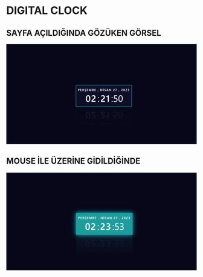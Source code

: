 # DIGITAL CLOCK

## SAYFA AÇILDIĞINDA GÖZÜKEN GÖRSEL

![1](1.png)

## MOUSE İLE ÜZERİNE GİDİLDİĞİNDE

![2](2.png)
